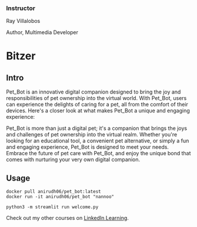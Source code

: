 ### Instructor

Ray Villalobos 
                            
Author, Multimedia Developer

# Bitzer

## Intro
Pet_Bot is an innovative digital companion designed to bring the joy and responsibilities of pet ownership into the virtual world. With Pet_Bot, users can experience the delights of caring for a pet, all from the comfort of their devices. Here's a closer look at what makes Pet_Bot a unique and engaging experience:

Pet_Bot is more than just a digital pet; it's a companion that brings the joys and challenges of pet ownership into the virtual realm. Whether you're looking for an educational tool, a convenient pet alternative, or simply a fun and engaging experience, Pet_Bot is designed to meet your needs. Embrace the future of pet care with Pet_Bot, and enjoy the unique bond that comes with nurturing your very own digital companion.

## Usage
```
docker pull anirudh06/pet_bot:latest
docker run -it anirudh06/pet_bot "nannoo"
```

```
python3 -m streamlit run welcome.py
```

                            

Check out my other courses on [LinkedIn Learning](https://www.linkedin.com/learning/instructors/ray-villalobos).

[lil-course-url]: https://www.linkedin.com/learning/practical-github-actions
[lil-thumbnail-url]: https://media.licdn.com/dms/image/D560DAQHTXEX1TA50Kw/learning-public-crop_675_1200/0/1685056279542?e=2147483647&v=beta&t=jzWirzknPA523bfHaOrsJsZ0V5GAVPej6kJ06BeMM5c

